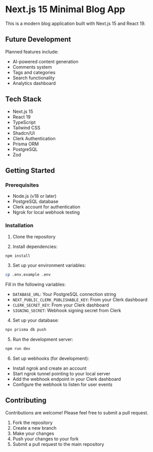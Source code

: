 # Next.js 15 Minimal Blog App

This is a modern blog application built with Next.js 15 and React 19.

## Future Development

Planned features include:

- AI-powered content generation
- Comments system
- Tags and categories
- Search functionality
- Analytics dashboard

## Tech Stack

- Next.js 15
- React 19
- TypeScript
- Tailwind CSS
- Shadcn/UI
- Clerk Authentication
- Prisma ORM
- PostgreSQL
- Zod

## Getting Started

### Prerequisites

- Node.js (v18 or later)
- PostgreSQL database
- Clerk account for authentication
- Ngrok for local webhook testing

### Installation

1. Clone the repository

2. Install dependencies:

```bash
npm install
```

3. Set up your environment variables:

```bash
cp .env.example .env
```

Fill in the following variables:

- `DATABASE_URL`: Your PostgreSQL connection string
- `NEXT_PUBLIC_CLERK_PUBLISHABLE_KEY`: From your Clerk dashboard
- `CLERK_SECRET_KEY`: From your Clerk dashboard
- `SIGNING_SECRET`: Webhook signing secret from Clerk

4. Set up your database:

```bash
npx prisma db push
```

5. Run the development server:

```bash
npm run dev
```

6. Set up webhooks (for development):

- Install ngrok and create an account
- Start ngrok tunnel pointing to your local server
- Add the webhook endpoint in your Clerk dashboard
- Configure the webhook to listen for user events

## Contributing

Contributions are welcome! Please feel free to submit a pull request.

1. Fork the repository
2. Create a new branch
3. Make your changes
4. Push your changes to your fork
5. Submit a pull request to the main repository

